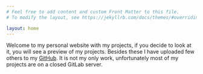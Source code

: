 ```yaml
---
# Feel free to add content and custom Front Matter to this file.
# To modify the layout, see https://jekyllrb.com/docs/themes/#overriding-theme-defaults

layout: home
---
```


Welcome to my personal website with my projects, if you decide to look at it, you will see a preview of my projects. Besides these I have uploaded few others to my <a href="https://github.com/PavelKriz">GitHub</a>. It is not my only work, unfortunately most of my projects are on a closed GitLab server. 

